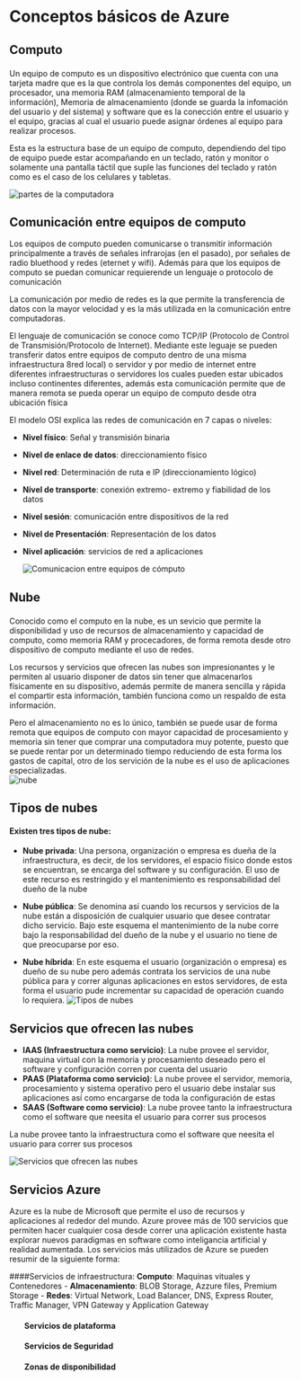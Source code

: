 # Conceptos básicos de Azure
## <p>Computo <br>
Un equipo de computo es un dispositivo electrónico que cuenta con una tarjeta madre que es la que controla los demás componentes del equipo, un procesador, una memoria RAM (almacenamiento temporal de la información), Memoria de almacenamiento (donde se guarda la infomación del usuario y del sistema) y software que es la conección entre el usuario y el equipo, gracias al cual el usuario puede asignar órdenes al equipo para realizar procesos. </p>
Esta es la estructura base de un equipo de computo, dependiendo del tipo de equipo puede estar acompañando en un teclado, ratón y monitor o solamente una pantalla táctil que suple las funciones del teclado y ratón como es el caso de los celulares y tabletas. </p>
![partes de la computadora](http://www.accesoriosparacomputadores.co/blog/wp-content/uploads/2015/03/principales-partes-del-computador.jpg)
## Comunicación entre equipos de computo <br>
Los equipos de computo pueden comunicarse o transmitir información principalmente a través de señales infrarojas (en el pasado), por señales de radio bluethood y redes (eternet y wifi). Además para que los equipos de computo se puedan comunicar requierende un lenguaje o protocolo de comunicación </p>
La comunicación por medio de redes es la que permite la transferencia de datos con la mayor velocidad y es la más utilizada en la comunicación entre computadoras. </p>
El lenguaje de comunicación se conoce como TCP/IP (Protocolo de Control de Transmisión/Protocolo de Internet). Mediante este leguaje se pueden transferir datos entre equipos de computo dentro de una misma infraestructura 8red local) o servidor y por medio de internet entre diferentes infraestructuras o servidores los cuales pueden estar ubicados incluso continentes diferentes, además esta comunicación permite que de manera remota se pueda operar un equipo de computo desde otra ubicación física </p>
El modelo OSI explica las redes de comunicación en 7 capas o niveles: </p>
- **Nivel físico**: Señal y transmisión binaria </p>
- **Nivel de enlace de datos**: direccionamiento físico </p>
- **Nivel red**: Determinación de ruta e IP (direccionamiento lógico) </p>
- **Nivel de transporte**: conexión extremo- extremo y fiabilidad de los datos </p>
- **Nivel sesión**: comunicación entre dispositivos de la red </p>
- **Nivel de Presentación**: Representación de los datos </p>
- **Nivel aplicación**: servicios de red a aplicaciones </p>
![Comunicacion entre equipos de cómputo](http://www.alegsa.com.ar/Diccionario/Imagenes/modelo_osi.png)
## <p> Nube <br>
Conocido como el computo en la nube, es un sevicio que permite la disponibilidad y uso de recursos de almacenamiento y capacidad de computo, como memoria RAM y procecadores, de forma remota desde otro dispositivo de computo mediante el uso de redes. </p>
Los recursos y servicios que ofrecen las nubes son impresionantes y le permiten al usuario disponer de datos sin tener que almacenarlos físicamente en su dispositivo, además permite de manera sencilla y rápida el compartir esta información, también funciona como un respaldo de esta información. </p>
Pero el almacenamiento no es lo único, también se puede usar de forma remota que equipos de computo con mayor capacidad de procesamiento y memoria sin tener que comprar una computadora muy potente, puesto que se puede rentar por un determinado tiempo reduciendo de esta forma los gastos de capital, otro de los servición de la nube es el uso de aplicaciones especializadas.
<br>
![nube](https://www.muycomputer.com/wp-content/uploads/2015/02/Almacenamiento_Nube-630x450.jpg)
<br>
## Tipos de nubes
#### Existen tres tipos de nube:
- **Nube privada**:
Una persona, organización o empresa es dueña de la infraestructura, es decir, de los servidores, el espacio físico donde estos se encuentran, se encarga del software y su configuración. El uso de este recurso es restringido y el mantenimiento es responsabilidad del dueño de la nube

- **Nube pública**:
Se denomina así cuando los recursos y servicios de la nube están a disposición de cualquier usuario que desee contratar dicho servicio. Bajo este esquema el mantenimiento de la nube corre bajo la responsabilidad del dueño de la nube y el usuario no tiene de que preocuparse por eso.
- **Nube híbrida**:
En este esquema el usuario (organización o empresa) es dueño de su nube pero además contrata los servicios de una nube pública para y correr algunas aplicaciones en estos servidores, de esta forma el usuario pude incrementar su capacidad de operación cuando lo requiera.
![Tipos de nubes](https://www.muycomputerpro.com/wp-content/uploads/2018/07/nube-hibrida.jpg)
## Servicios que ofrecen las nubes
- **IAAS (Infraestructura como servicio)**: La nube provee el servidor, maquina virtual con la memoria y procesamiento deseado pero el software y configuración corren por cuenta del usuario
- **PAAS (Plataforma como servicio)**: La nube provee el servidor, memoria, procesamiento y sistema operativo pero el usuario debe instalar sus aplicaciones así como encargarse de toda la configuración de estas
- **SAAS (Software como servicio)**: La nube provee tanto la infraestructura como el software que neesita el usuario para correr sus procesos

La nube provee tanto la infraestructura como el software que neesita el usuario para correr sus procesos

![Servicios que ofrecen las nubes](https://profile.es/wp-content/media/modelos-servicios-cloud-iaas-paas-saas.jpg)

## Servicios Azure
Azure es la nube de Microsoft que permite el uso de recursos y aplicaciones al rededor del mundo. Azure provee más de 100 servicios que permiten hacer cualquier cosa desde correr una aplicación existente hasta explorar nuevos paradigmas en software como inteligancia artificial y realidad aumentada. Los servicios más utilizados de Azure se pueden resumir de la siguiente forma:

####Servicios de infraestructura:
	**Computo**: Maquinas vituales y Contenedores 
	- **Almacenamiento**: BLOB Storage, Azzure files, Premium Storage 
	- **Redes**: Virtual Network, Load Balancer, DNS, Express Router, Traffic Manager, VPN Gateway y Application Gateway
#### &nbsp;&nbsp;&nbsp;&nbsp;&nbsp;&nbsp;&nbsp;&nbsp;Servicios de plataforma
#### &nbsp;&nbsp;&nbsp;&nbsp;&nbsp;&nbsp;&nbsp;&nbsp;Servicios de Seguridad
#### &nbsp;&nbsp;&nbsp;&nbsp;&nbsp;&nbsp;&nbsp;&nbsp;Zonas de disponibilidad
